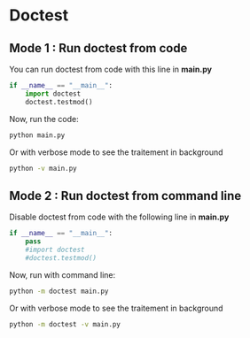 # Doctest

## Mode 1 : Run doctest from code
You can run doctest from code with this line in **main.py**
```python
if __name__ == "__main__":
    import doctest
    doctest.testmod()
```
Now, run the code:
```bash
python main.py
```
Or with verbose mode to see the traitement in background
```bash
python -v main.py
```

## Mode 2 : Run doctest from command line
Disable doctest from code with the following line in **main.py**
```python
if __name__ == "__main__":
    pass
    #import doctest
    #doctest.testmod()
```
Now, run with command line:
```bash
python -m doctest main.py
```
Or with verbose mode to see the traitement in background
```bash
python -m doctest -v main.py
```